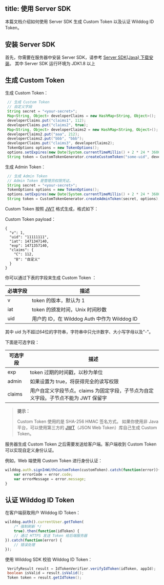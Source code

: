 
title: 使用 Server SDK
---

本篇文档介绍如何使用 Server SDK 生成 Custom Token 以及认证 Wilddog ID Token。



## 安装 Server SDK

首先，你需要在服务器中安装 Server SDK，请参考 [Server SDK(Java) 下载安装](https://www.wilddog.com/download/download-java-auth)。
其中 Server SDK 运行环境为 JDK1.8 以上



## 生成 Custom Token

生成 Custom Token：

```java
 // 生成 Custom Token
 // 自定义字段
 String secret = "<your-secret>"; 
 Map<String, Object> developerClaims = new HashMap<String, Object>();
 developerClaims.put("claims1", 112);
 developerClaims.put("claims2", true);
 Map<String, Object> developerClaims2 = new HashMap<String, Object>();
 developerClaims2.put("aaa", 212);
 developerClaims2.put("bbb", "bbb");
 developerClaims.put("claims3", developerClaims2);
 TokenOptions options = new TokenOptions();
 options.setExpires(new Date(System.currentTimeMillis() + 2 * 24 * 3600 * 1000L));
 String token = CustomTokenGenerator.createCustomToken("some-uid", developerClaims, secret, options);
```

生成 Admin Token：

```java
 // 生成 Admin Token
 // Admin Token 是管理员权限凭证。
 String secret = "<your-secret>";
 TokenOptions options = new TokenOptions();
 options.setExpires(new Date(System.currentTimeMillis() + 2 * 24 * 3600 * 1000L));
 String token = CustomTokenGenerator.createAdminToken(secret, options);
```

Custom Token 按照 [JWT](https://jwt.io/) 格式生成，格式如下：

Custom Token payload：

```
{
  "v": 1,
  "uid": "11111111",
  "iat": 1471347140,
  "exp": 1471357140,
  "claims": {
    "C": 112,
    "B": "自定义"
  }
}
```

你可以通过下表的字段来生成 Custom Token ：

| 必填字段 |                     描述                     |
|----------|----------------------------------------------|
| v        | token 的版本，默认为 1                       |
| iat      | token 的颁发时间，Unix 时间秒数              |
| uid      | 用户的 ID，在 Wilddog Auth 中作为 Wilddog ID |

其中 uid 为不超过64位的字符串，字符串中只允许数字、大小写字母以及"-"。

下面是可选字段：

| 可选字段   | 描述                                       |
| ------ | ---------------------------------------- |
| exp    | token 过期的时间戳，以秒为单位                       |
| admin  | 如果设置为 true，将获得完全的读写权限                    |
| claims | 用户自定义字段节点。claims 为固定字段，子节点为自定义字段。子节点不能为 JWT 保留字 |

<blockquote class="notice">
<p><strong>提示：</strong></p>

Custom Token 使用的是 SHA-256 HMAC 签名方式。
如果你使用非 Java 平台，可以使用第三方的 [JWT]()（JSON Web Token）库自己生成 Custom Token。

</blockquote>

服务器生成 Custom Token 之后需要发送给客户端。客户端收到 Custom Token 可以实现自定义身份认证。

例如，Web 端使用 Custom Token 进行身份认证：

```javascript
wilddog.auth.signInWithCustomToken(customToken).catch(function(error)){
    var errorCode = error.code;
    var errorMessage = error.message;
}
```



## 认证 Wilddog ID Token

在客户端获取用户 Wilddog ID Token：

```javascript
wilddog.auth().currentUser.getToken(
    /* 强制刷新 */
    true).then(function(idToken) {
    // 通过 HTTPS 发送 Token 给后端服务器
}).catch(function(error) {
    // 错误处理
});
```

使用 Wilddog SDK 校验 Wilddog ID Token：

```java
 VerifyResult result = IdTokenVerifier.verifyIdToken(idToken, appId);
 boolean isValid = result.isValid();
 Token token = result.getIdToken();
```


